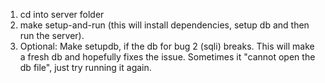 1. cd into server folder
2. make setup-and-run (this will install dependencies, setup db and then run the server).
3. Optional: Make setupdb, if the db for bug 2 (sqli) breaks. This will make a fresh db and hopefully fixes the issue. Sometimes it "cannot open the db file", just try running it again.
